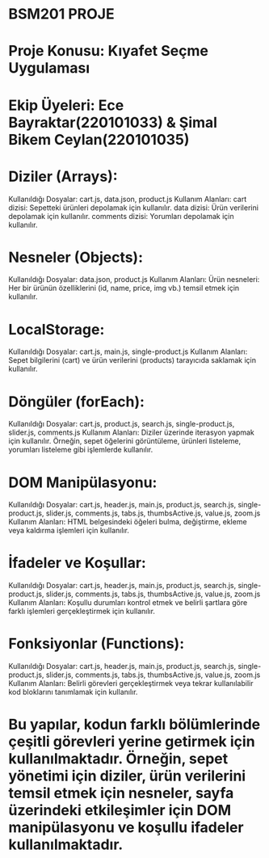 # BSM201 PROJE
# Proje Konusu: Kıyafet Seçme Uygulaması
# Ekip Üyeleri: Ece Bayraktar(220101033) & Şimal Bikem Ceylan(220101035)

# Diziler (Arrays):
   Kullanıldığı Dosyalar: cart.js, data.json, product.js
   Kullanım Alanları:
     cart dizisi: Sepetteki ürünleri depolamak için kullanılır.
     data dizisi: Ürün verilerini depolamak için kullanılır.
     comments dizisi: Yorumları depolamak için kullanılır.

# Nesneler (Objects):
   Kullanıldığı Dosyalar: data.json, product.js
   Kullanım Alanları:
     Ürün nesneleri: Her bir ürünün özelliklerini (id, name, price, img vb.) temsil etmek için kullanılır.

# LocalStorage:
   Kullanıldığı Dosyalar: cart.js, main.js, single-product.js
   Kullanım Alanları:
     Sepet bilgilerini (cart) ve ürün verilerini (products) tarayıcıda saklamak için kullanılır.

# Döngüler (forEach):
   Kullanıldığı Dosyalar: cart.js, product.js, search.js, single-product.js, slider.js, comments.js
   Kullanım Alanları:
     Diziler üzerinde iterasyon yapmak için kullanılır. Örneğin, sepet öğelerini görüntüleme, ürünleri listeleme, yorumları listeleme gibi işlemlerde kullanılır.

# DOM Manipülasyonu:
   Kullanıldığı Dosyalar: cart.js, header.js, main.js, product.js, search.js, single-product.js, slider.js, comments.js, tabs.js, thumbsActive.js, value.js, zoom.js
   Kullanım Alanları:
     HTML belgesindeki öğeleri bulma, değiştirme, ekleme veya kaldırma işlemleri için kullanılır.

# İfadeler ve Koşullar:
   Kullanıldığı Dosyalar: cart.js, header.js, main.js, product.js, search.js, single-product.js, slider.js, comments.js, tabs.js, thumbsActive.js, value.js, zoom.js
   Kullanım Alanları:
     Koşullu durumları kontrol etmek ve belirli şartlara göre farklı işlemleri gerçekleştirmek için kullanılır.

# Fonksiyonlar (Functions):
   Kullanıldığı Dosyalar: cart.js, header.js, main.js, product.js, search.js, single-product.js, slider.js, comments.js, tabs.js, thumbsActive.js, value.js, zoom.js
   Kullanım Alanları:
     Belirli görevleri gerçekleştirmek veya tekrar kullanılabilir kod bloklarını tanımlamak için kullanılır.

# Bu yapılar, kodun farklı bölümlerinde çeşitli görevleri yerine getirmek için kullanılmaktadır. Örneğin, sepet yönetimi için diziler, ürün verilerini temsil etmek için nesneler, sayfa üzerindeki etkileşimler için DOM manipülasyonu ve koşullu ifadeler kullanılmaktadır.






